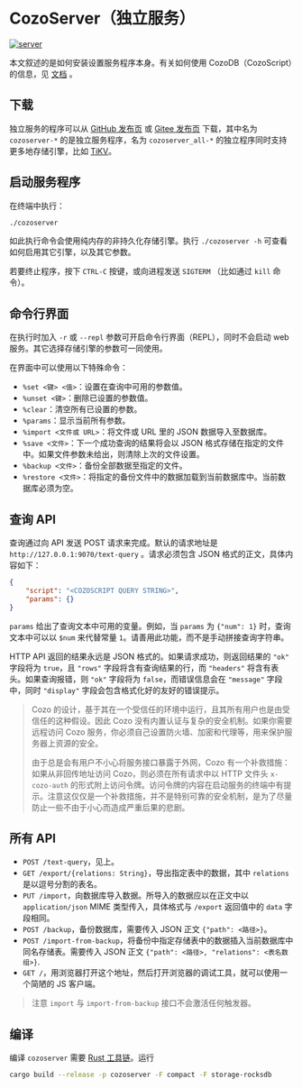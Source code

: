 # CozoServer（独立服务）

[![server](https://img.shields.io/github/v/release/cozodb/cozo)](https://github.com/cozodb/cozo/releases)

本文叙述的是如何安装设置服务程序本身。有关如何使用 CozoDB（CozoScript）的信息，见 [文档](https://docs.cozodb.org/zh_CN/latest/index.html) 。

## 下载

独立服务的程序可以从 [GitHub 发布页](https://github.com/cozodb/cozo/releases) 或 [Gitee 发布页](https://gitee.com/cozodb/cozo/releases) 下载，其中名为 `cozoserver-*` 的是独立服务程序，名为 `cozoserver_all-*` 的独立程序同时支持更多地存储引擎，比如 [TiKV](https://tikv.org/)。

## 启动服务程序

在终端中执行：

```bash
./cozoserver
```

如此执行命令会使用纯内存的非持久化存储引擎。执行 `./cozoserver -h` 可查看如何启用其它引擎，以及其它参数。

若要终止程序，按下 `CTRL-C` 按键，或向进程发送 `SIGTERM` （比如通过 `kill` 命令）。

## 命令行界面

在执行时加入 `-r` 或 `--repl` 参数可开启命令行界面（REPL），同时不会启动 web 服务。其它选择存储引擎的参数可一同使用。

在界面中可以使用以下特殊命令：

* `%set <键> <值>`：设置在查询中可用的参数值。
* `%unset <键>`：删除已设置的参数值。
* `%clear`：清空所有已设置的参数。
* `%params`：显示当前所有参数。
* `%import <文件或 URL>`：将文件或 URL 里的 JSON 数据导入至数据库。
* `%save <文件>`：下一个成功查询的结果将会以 JSON 格式存储在指定的文件中。如果文件参数未给出，则清除上次的文件设置。
* `%backup <文件>`：备份全部数据至指定的文件。
* `%restore <文件>`：将指定的备份文件中的数据加载到当前数据库中。当前数据库必须为空。

## 查询 API

查询通过向 API 发送 POST 请求来完成。默认的请求地址是 `http://127.0.0.1:9070/text-query` 。请求必须包含 JSON 格式的正文，具体内容如下：
```json
{
    "script": "<COZOSCRIPT QUERY STRING>",
    "params": {}
}
```
`params` 给出了查询文本中可用的变量。例如，当 `params` 为 `{"num": 1}` 时，查询文本中可以以 `$num` 来代替常量 `1`。请善用此功能，而不是手动拼接查询字符串。

HTTP API 返回的结果永远是 JSON 格式的。如果请求成功，则返回结果的 `"ok"` 字段将为 `true`，且 `"rows"` 字段将含有查询结果的行，而 `"headers"` 将含有表头。如果查询报错，则 `"ok"` 字段将为 `false`，而错误信息会在 `"message"` 字段中，同时 `"display"` 字段会包含格式化好的友好的错误提示。

> Cozo 的设计，基于其在一个受信任的环境中运行，且其所有用户也是由受信任的这种假设。因此 Cozo 没有内置认证与复杂的安全机制。如果你需要远程访问 Cozo 服务，你必须自己设置防火墙、加密和代理等，用来保护服务器上资源的安全。
> 
> 由于总是会有用户不小心将服务接口暴露于外网，Cozo 有一个补救措施：如果从非回传地址访问 Cozo，则必须在所有请求中以 HTTP 文件头 `x-cozo-auth` 的形式附上访问令牌。访问令牌的内容在启动服务的终端中有提示。注意这仅仅是一个补救措施，并不是特别可靠的安全机制，是为了尽量防止一些不由于小心而造成严重后果的悲剧。

## 所有 API

* `POST /text-query`，见上。
* `GET /export/{relations: String}`，导出指定表中的数据，其中 `relations` 是以逗号分割的表名。
* `PUT /import`，向数据库导入数据。所导入的数据应以在正文中以 `application/json` MIME 类型传入，具体格式与 `/export` 返回值中的 `data` 字段相同。
* `POST /backup`，备份数据库，需要传入 JSON 正文 `{"path": <路径>}`。
* `POST /import-from-backup`，将备份中指定存储表中的数据插入当前数据库中同名存储表。需要传入 JSON 正文 `{"path": <路径>, "relations": <表名数组>}`.
* `GET /`，用浏览器打开这个地址，然后打开浏览器的调试工具，就可以使用一个简陋的 JS 客户端。

> 注意 `import` 与 `import-from-backup` 接口不会激活任何触发器。


## 编译

编译 `cozoserver` 需要 [Rust 工具链](https://rustup.rs)。运行

```bash
cargo build --release -p cozoserver -F compact -F storage-rocksdb
```
